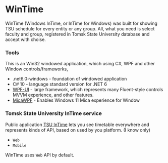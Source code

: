 # WinTime
WinTime (Windows InTime, or InTime for Windows) was built 
for showing TSU schedule
for every entity or any group.
All, what you need is select faculty and group, registered
in Tomsk State University database and accept with choise.

### Tools
This is an Win32 windowed application, which using
C#, WPF and other Window controls/frameworks,
 - .net6.0-windows - foundation of windowed application
 - C# 10 - language standard version for .NET 6
 - [WPF-UI](https://github.com/lepoco/wpfui) - large framework, which represents many Fluent-style controls
MVVM experience, and other features.
 - [MicaWPF](https://github.com/Simnico99/MicaWPF) - Enables Windows 11 Mica experience for Window

### Tomsk State University InTime service
Public application [TSU InTime](https://intime.tsu.ru) lets you
see timetable everywhere and represents kinds of API, based on
used by you platform. (I know only)
 - `Web`
 - `Mobile`

WinTime uses `Web` API by default.

